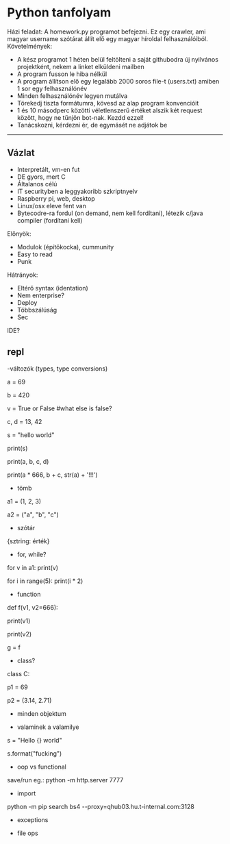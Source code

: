 # Python tanfolyam

Házi feladat:
A homework.py programot befejezni. Ez egy crawler, ami magyar username szótárat állít elő egy magyar híroldal felhasználóiból.
Követelmények:
- A kész programot 1 héten belül feltölteni a saját githubodra új nyilvános projektként, nekem a linket elküldeni mailben
- A program fusson le hiba nélkül
- A program állítson elő egy legalább 2000 soros file-t (users.txt) amiben 1 sor egy felhasználónév
- Minden felhasználónév legyen mutálva
- Törekedj tiszta formátumra, kövesd az alap program konvencióit
- 1 és 10 másodperc közötti véletlenszerű értéket alszik két request között, hogy ne tűnjön bot-nak. Kezdd ezzel!
- Tanácskozni, kérdezni ér, de egymásét ne adjátok be

--------------------------------------------------------
## Vázlat
- Interpretált, vm-en fut
- DE gyors, mert C
- Általanos célú
- IT securityben a leggyakoribb szkriptnyelv
- Raspberry pi, web, desktop
- Linux/osx eleve fent van
- Bytecodre-ra fordul (on demand, nem kell fordítani), létezik c/java compiler (fordítani kell)

Előnyök:
- Modulok (építőkocka), cummunity
- Easy to read
- Punk

Hátrányok:
- Eltérő syntax (identation)
- Nem enterprise?
- Deploy
- Többszálúság
- Sec

IDE?

repl
-----------------------------------
-változók (types, type conversions)

a = 69

b = 420

v = True or False #what else is false?

c, d = 13, 42

s = "hello world"

print(s)

print(a, b, c, d)

print(a * 666, b + c, str(a) + '!!!')

- tömb

a1 = (1, 2, 3)

a2 = ("a", "b", "c")

- szótár

{sztring: érték}

- for, while?

for v in a1: print(v)

for i in range(5): print(i * 2)


- function

def f(v1, v2=666):

print(v1)

print(v2)

g = f

- class?

class C:

p1 = 69

p2 = (3.14, 2.71)

- minden objektum

- valaminek a valamilye

s = "Hello {} world"

s.format("fucking")

- oop vs functional

save/run eg.: python -m http.server 7777

- import

python -m pip search bs4 --proxy=qhub03.hu.t-internal.com:3128

- exceptions

- file ops

